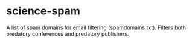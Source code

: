 # science-spam

A list of spam domains for email filtering (spamdomains.txt). Filters both predatory conferences and predatory publishers.
